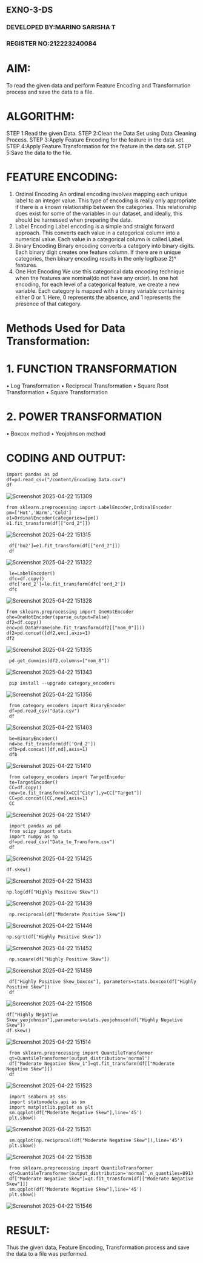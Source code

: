 ## EXNO-3-DS

### DEVELOPED BY:MARINO SARISHA T
### REGISTER NO:212223240084

# AIM:
To read the given data and perform Feature Encoding and Transformation process and save the data to a file.

# ALGORITHM:
STEP 1:Read the given Data.
STEP 2:Clean the Data Set using Data Cleaning Process.
STEP 3:Apply Feature Encoding for the feature in the data set.
STEP 4:Apply Feature Transformation for the feature in the data set.
STEP 5:Save the data to the file.

# FEATURE ENCODING:
1. Ordinal Encoding
An ordinal encoding involves mapping each unique label to an integer value. This type of encoding is really only appropriate if there is a known relationship between the categories. This relationship does exist for some of the variables in our dataset, and ideally, this should be harnessed when preparing the data.
2. Label Encoding
Label encoding is a simple and straight forward approach. This converts each value in a categorical column into a numerical value. Each value in a categorical column is called Label.
3. Binary Encoding
Binary encoding converts a category into binary digits. Each binary digit creates one feature column. If there are n unique categories, then binary encoding results in the only log(base 2)ⁿ features.
4. One Hot Encoding
We use this categorical data encoding technique when the features are nominal(do not have any order). In one hot encoding, for each level of a categorical feature, we create a new variable. Each category is mapped with a binary variable containing either 0 or 1. Here, 0 represents the absence, and 1 represents the presence of that category.

# Methods Used for Data Transformation:
  # 1. FUNCTION TRANSFORMATION
• Log Transformation
• Reciprocal Transformation
• Square Root Transformation
• Square Transformation
  # 2. POWER TRANSFORMATION
• Boxcox method
• Yeojohnson method

# CODING AND OUTPUT:
```
import pandas as pd
df=pd.read_csv("/content/Encoding Data.csv")
df
```
![Screenshot 2025-04-22 151309](https://github.com/user-attachments/assets/27675c9a-f2c8-4561-bd55-b36f2ad8229a)

```
from sklearn.preprocessing import LabelEncoder,OrdinalEncoder
pm=['Hot','Warm','Cold']
e1=OrdinalEncoder(categories=[pm])
e1.fit_transform(df[["ord_2"]])
```
![Screenshot 2025-04-22 151315](https://github.com/user-attachments/assets/c5dcdc32-85fd-47c9-aef8-067fe196fc09)

```
 df['bo2']=e1.fit_transform(df[["ord_2"]])
 df
```
![Screenshot 2025-04-22 151322](https://github.com/user-attachments/assets/f756586b-4efa-47ac-866d-3c460d43bb4f)

```
 le=LabelEncoder()
 dfc=df.copy()
 dfc['ord_2']=le.fit_transform(dfc['ord_2'])
 dfc
```
![Screenshot 2025-04-22 151328](https://github.com/user-attachments/assets/bee61f6b-151c-4582-bc35-adf03fb4d802)

```
from sklearn.preprocessing import OneHotEncoder
ohe=OneHotEncoder(sparse_output=False)
df2=df.copy()
enc=pd.DataFrame(ohe.fit_transform(df2[["nom_0"]]))
df2=pd.concat([df2,enc],axis=1)
df2
```
![Screenshot 2025-04-22 151335](https://github.com/user-attachments/assets/bf34a460-361c-4172-9dc3-04d7ce8d36f7)

```
 pd.get_dummies(df2,columns=["nom_0"])
```
![Screenshot 2025-04-22 151343](https://github.com/user-attachments/assets/6eeeebd5-14de-4497-b3e9-d20778d15e34)

```
 pip install --upgrade category_encoders
```
![Screenshot 2025-04-22 151356](https://github.com/user-attachments/assets/059fa57f-292c-4f9e-aedf-b3b7008b9970)

```
 from category_encoders import BinaryEncoder
 df=pd.read_csv("data.csv")
 df
```
![Screenshot 2025-04-22 151403](https://github.com/user-attachments/assets/5ef861a5-5bd3-4d07-a55a-8102f217682d)

```
 be=BinaryEncoder()
 nd=be.fit_transform(df['Ord_2'])
 dfb=pd.concat([df,nd],axis=1)
 dfb
```
![Screenshot 2025-04-22 151410](https://github.com/user-attachments/assets/307d8f5f-3156-41aa-b3f3-bf86c563bd25)

```
 from category_encoders import TargetEncoder
 te=TargetEncoder()
 CC=df.copy()
 new=te.fit_transform(X=CC["City"],y=CC["Target"])
 CC=pd.concat([CC,new],axis=1)
 CC
```
![Screenshot 2025-04-22 151417](https://github.com/user-attachments/assets/51df73d0-8662-429b-8f88-0f815ac6191b)

```
 import pandas as pd
 from scipy import stats
 import numpy as np
 df=pd.read_csv("Data_to_Transform.csv")
 df
```
![Screenshot 2025-04-22 151425](https://github.com/user-attachments/assets/4d623555-5192-4809-b1c2-13d8729072ee)

```
df.skew()
```
![Screenshot 2025-04-22 151433](https://github.com/user-attachments/assets/70515196-235d-4e45-b504-9da99ab3208e)

```
np.log(df["Highly Positive Skew"])
```
![Screenshot 2025-04-22 151439](https://github.com/user-attachments/assets/bf96d72b-e10f-4838-bb8f-9d1c4514e968)

```
 np.reciprocal(df["Moderate Positive Skew"])
```
![Screenshot 2025-04-22 151446](https://github.com/user-attachments/assets/27a61556-6972-47bc-aec4-74a45062ae10)

```
np.sqrt(df["Highly Positive Skew"])
```
![Screenshot 2025-04-22 151452](https://github.com/user-attachments/assets/8eddbac8-c189-4b36-98ae-d534d843617f)

```
 np.square(df["Highly Positive Skew"])
```
![Screenshot 2025-04-22 151459](https://github.com/user-attachments/assets/e4fb7a19-5e95-4e3d-818e-ce21227416ff)

```
 df["Highly Positive Skew_boxcox"], parameters=stats.boxcox(df["Highly Positive Skew"])
 df
```
![Screenshot 2025-04-22 151508](https://github.com/user-attachments/assets/7895c32f-cece-4240-a73a-5ba0210e13f4)

```
df["Highly Negative Skew_yeojohnson"],parameters=stats.yeojohnson(df["Highly Negative Skew"])
df.skew()
```
![Screenshot 2025-04-22 151514](https://github.com/user-attachments/assets/af5b7e21-deb9-4161-a3a4-afb6f8cc8e24)

```
 from sklearn.preprocessing import QuantileTransformer
 qt=QuantileTransformer(output_distribution='normal')
 df["Moderate Negative Skew_1"]=qt.fit_transform(df[["Moderate Negative Skew"]])
 df
```
![Screenshot 2025-04-22 151523](https://github.com/user-attachments/assets/ccf7b51d-6ac3-4dbb-a7ee-153009bdfa50)

```
 import seaborn as sns
 import statsmodels.api as sm
 import matplotlib.pyplot as plt
 sm.qqplot(df["Moderate Negative Skew"],line='45')
 plt.show()
```
![Screenshot 2025-04-22 151531](https://github.com/user-attachments/assets/bf0132dc-0c43-42e9-a303-4390c7ad4719)

```
 sm.qqplot(np.reciprocal(df["Moderate Negative Skew"]),line='45')
 plt.show()
```
![Screenshot 2025-04-22 151538](https://github.com/user-attachments/assets/3239a717-54f4-4b6e-a87e-1798ba772480)

```
 from sklearn.preprocessing import QuantileTransformer
 qt=QuantileTransformer(output_distribution='normal',n_quantiles=891)
 df["Moderate Negative Skew"]=qt.fit_transform(df[["Moderate Negative Skew"]])
 sm.qqplot(df["Moderate Negative Skew"],line='45')
 plt.show()
```
![Screenshot 2025-04-22 151546](https://github.com/user-attachments/assets/a6a1d116-79d2-4148-b1b3-db6a55c01772)


# RESULT:
Thus the given data, Feature Encoding, Transformation process and save the data to a file was performed.

       
